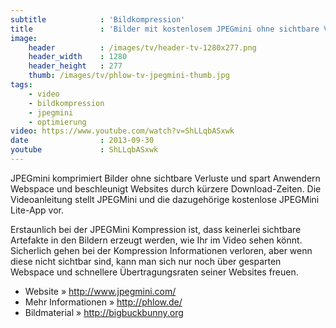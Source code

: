 ```yaml
---
subtitle            : 'Bildkompression'
title               : 'Bilder mit kostenlosem JPEGmini ohne sichtbare Verluste komprimieren'
image:
    header          : /images/tv/header-tv-1280x277.png
    header_width    : 1280
    header_height   : 277
    thumb: /images/tv/phlow-tv-jpegmini-thumb.jpg
tags:
    - video
    - bildkompression
    - jpegmini
    - optimierung
video: https://www.youtube.com/watch?v=ShLLqbASxwk
date                : 2013-09-30
youtube             : ShLLqbASxwk
---
```

JPEGmini komprimiert Bilder ohne sichtbare Verluste und spart Anwendern Webspace und beschleunigt Websites durch kürzere Download-Zeiten. Die Videoanleitung stellt JPEGMini und die dazugehörige kostenlose JPEGMini Lite-App vor.
<!--more-->

Erstaunlich bei der JPEGMini Kompression ist, dass keinerlei sichtbare Artefakte in den Bildern erzeugt werden, wie Ihr im Video sehen könnt. Sicherlich gehen bei der Kompression Informationen verloren, aber wenn diese nicht sichtbar sind, kann man sich nur noch über gesparten Webspace und schnellere Übertragungsraten seiner Websites freuen.

* Website » <http://www.jpegmini.com/>
* Mehr Informationen » <http://phlow.de/>
* Bildmaterial » <http://bigbuckbunny.org>